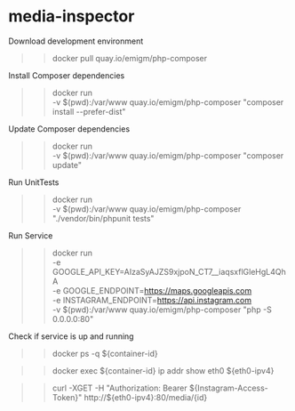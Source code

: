 # media-inspector

Download development environment

>> docker pull quay.io/emigm/php-composer

Install Composer dependencies

>> docker run \
    -v $(pwd):/var/www quay.io/emigm/php-composer
    "composer install --prefer-dist"

Update Composer dependencies

>> docker run \
    -v $(pwd):/var/www quay.io/emigm/php-composer
    "composer update"

Run UnitTests

>> docker run \
    -v $(pwd):/var/www quay.io/emigm/php-composer
    "./vendor/bin/phpunit tests"

Run Service

>> docker run \
    -e GOOGLE_API_KEY=AIzaSyAJZS9xjpoN_CT7__iaqsxflGleHgL4QhA \
    -e GOOGLE_ENDPOINT=https://maps.googleapis.com \
    -e INSTAGRAM_ENDPOINT=https://api.instagram.com \
    -v $(pwd):/var/www quay.io/emigm/php-composer
    "php -S 0.0.0.0:80"

Check if service is up and running

>> docker ps -q
${container-id}

>> docker exec ${container-id} ip addr show eth0
${eth0-ipv4}

>> curl -XGET -H "Authorization: Bearer ${Instagram-Access-Token}" http://${eth0-ipv4}:80/media/{id}
